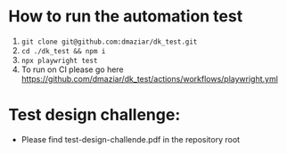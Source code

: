 # How to run the automation test
1. `git clone git@github.com:dmaziar/dk_test.git`
2. `cd ./dk_test && npm i`
3. `npx playwright test`
4. To run on CI please go here https://github.com/dmaziar/dk_test/actions/workflows/playwright.yml

# Test design challenge:
- Please find test-design-challende.pdf in the repository root
 